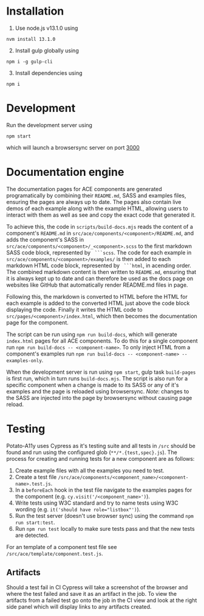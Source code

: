 # Installation

1. Use node.js v13.1.0 using
  ```
  nvm install 13.1.0
  ```
2. Install gulp globally using
  ```
  npm i -g gulp-cli
  ```
3. Install dependencies using
  ```
  npm i
  ```


# Development
Run the development server using
```
npm start
```
which will launch a browsersync server on port [3000](http://localhost:3000)



# Documentation engine

The documentation pages for ACE components are generated programatically by combining their `README.md`, SASS and examples files, ensuring the pages are always up to date. The pages also contain live demos of each example along with the example HTML, allowing users to interact with them as well as see and copy the exact code that generated it.

To achieve this, the code in `scripts/build-docs.mjs` reads the content of a component's `README.md` in `src/ace/components/<component>/README.md`, and adds the component's SASS in `src/ace/components/<component>/_<component>.scss` to the first markdown SASS code block, represented by ` ```scss`. The code for each example in `src/ace/components/<component>/examples/` is then added to each markdown HTML code block, represented by ` ```html`, in acending order. The combined markdown content is then written to `README.md`, ensuring that it is always kept up to date and can therefore be used as the docs page on websites like GitHub that automatically render README.md files in page.

Following this, the markdown is converted to HTML before the HTML for each example is added to the converted HTML just above the code block displaying the code. Finally it writes the HTML code to `src/pages/<component>/index.html`, which then becomes the documentation page for the component.

The script can be run using `npm run build-docs`, which will generate `index.html` pages for all ACE components. To do this for a single component run `npm run build-docs -- <component-name>`. To only inject HTML from a component's examples run `npm run build-docs -- <component-name> --examples-only`.

When the development server is run using `npm start`, gulp task `build-pages` is first run, which in turn runs `build-docs.mjs`. The script is also run for a specific component when a change is made to its SASS or any of it's examples and the page is reloaded using browsersync. *Note*: changes to the SASS are injected into the page by browsersync without causing page reload.



# Testing

Potato-A11y uses Cypress as it's testing suite and all tests in `/src` should be found and run using the configured glob (`**/*.{test,spec}.js`). The process for creating and running tests for a new component are as follows:

1. Create example files with all the examples you need to test.
2. Create a test file `/src/ace/components/<component_name>/<component-name>.test.js`.
3. In a `beforeEach` hook in the test file navigate to the examples pages for the component (e.g. `cy.visit('/<component_name>')`).
4. Write tests using W3C standard and try to name tests using W3C wording (e.g. `it('should have role="listbox"')`).
5. Run the test server (doesn't use browser sync) using the command `npm run start:test`.
6. Run `npm run test` locally to make sure tests pass and that the new tests are detected.

For an template of a component test file see `/src/ace/template/component.test.js`.

## Artifacts

Should a test fail in CI Cypress will take a screenshot of the browser and where the test failed and save it as an artifact in the job. To view the artifacts from a failed test go onto the job in the CI view and look at the right side panel which will display links to any artifacts created.
